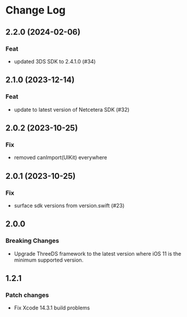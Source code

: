 # Change Log

## 2.2.0 (2024-02-06)

### Feat

- updated 3DS SDK to 2.4.1.0 (#34)

## 2.1.0 (2023-12-14)

### Feat

- update to latest version of Netcetera SDK (#32)

## 2.0.2 (2023-10-25)

### Fix

- removed canImport(UIKit) everywhere

## 2.0.1 (2023-10-25)

### Fix

- surface sdk versions from version.swift (#23)

## 2.0.0

### Breaking Changes

- Upgrade ThreeDS framework to the latest version where iOS 11 is the minimum supported version.

## 1.2.1

### Patch changes

- Fix Xcode 14.3.1 build problems